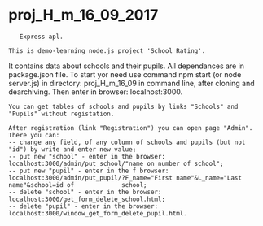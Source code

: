# proj_H_m_16_09_2017
       Express apl.
       
    This is demo-learning node.js project 'School Rating'.
 It contains data about schools and their pupils. All dependances are in package.json file.
 To start yor need use command npm start (or node server.js) in directory: proj_H_m_16_09 
 in command line, after cloning and dearchiving.
     Then enter in browser: localhost:3000.
     
    You can get tables of schools and pupils by links "Schools" and "Pupils" without registation.
    
    After registration (link "Registration") you can open page "Admin".
    There you can:
    -- change any field, of any column of schools and pupils (but not "id") by write and enter new value;
    -- put new "school" - enter in the browser: localhost:3000/admin/put_school/"name on number of school";
    -- put new "pupil" - enter in the f browser: localhost:3000/admin/put_pupil/?F_name="First name"&L_name="Last name"&school=id of             school;
    -- delete "school" - enter in the browser: localhost:3000/get_form_delete_school.html;
    -- delete "pupil" - enter in the browser: localhost:3000/window_get_form_delete_pupil.html.


